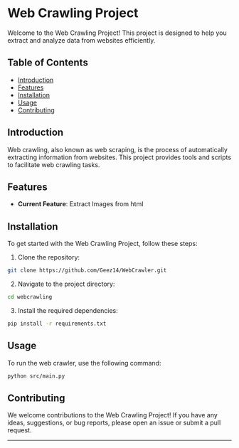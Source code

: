 # Web Crawling Project

Welcome to the Web Crawling Project! This project is designed to help you extract and analyze data from websites efficiently.

## Table of Contents

- [Introduction](#introduction)
- [Features](#features)
- [Installation](#installation)
- [Usage](#usage)
- [Contributing](#contributing)

## Introduction

Web crawling, also known as web scraping, is the process of automatically extracting information from websites. This project provides tools and scripts to facilitate web crawling tasks.

## Features

- **Current Feature**: Extract Images from html

## Installation

To get started with the Web Crawling Project, follow these steps:

1. Clone the repository:

  ```sh
  git clone https://github.com/Geez14/WebCrawler.git
  ```

2. Navigate to the project directory:

  ```sh
  cd webcrawling
  ```

3. Install the required dependencies:

  ```sh
  pip install -r requirements.txt
  ```

## Usage

To run the web crawler, use the following command:

```sh
python src/main.py
```

## Contributing

We welcome contributions to the Web Crawling Project! If you have any ideas, suggestions, or bug reports, please open an issue or submit a pull request.

---
